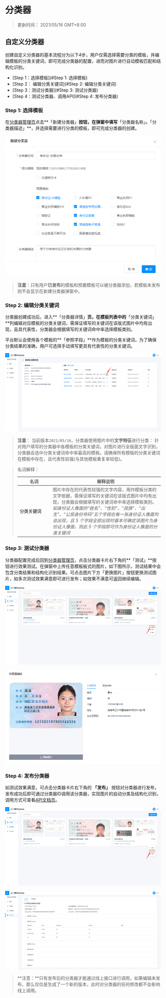# 分类器

> 更新时间： 2021/05/16 GMT+8:00



## 自定义分类器

创建自定义分类器的基本流程分为以下4步，用户仅需选择需要分类的模板，并编辑模板的分类关键词，即可完成分类器的配置，进而对图片进行自动模板匹配和结构化识别。

- [Step 1：选择模板](#Step 1: 选择模板)
- [Step 2： 编辑分类关键词](#Step 2: 编辑分类关键词)
- [Step 3：测试分类器](#Step 3: 测试分类器)
- [Step 4：测试分类器、调用API](#Step 4: 发布分类器)



### Step 1: 选择模板

在[分类器管理页](http://10.101.232.44/aicstr/#/classifier)点击**「新建分类器」**按钮，在弹窗中填写**「分类器名称」**、**「分类器描述」**，并选择需要进行分类的模板，即可完成分类器的创建。

![image-20210514085258216](./img/image-20210514085258216.png)

> **注意**：只有用户**已发布**的模板和预置模板可以被分类器添加，若模板未发布则不会显示在新建分类器弹窗中。



### Step 2: 编辑分类关键词

分类器创建成功后，进入**「分类器详情」**页，在模板列表中的**「分类关键词」**列编辑对应模板的分类关键词，需保证填写的关键词在该版式图片中均有出现，且具代表性，分类器会根据填写的关键词命中率选择模板类别。

平台默认会使用各个模板的**「参照字段」**作为模板的分类关键词，为了确保分类结果的准确，用户可选择手动填写更具有代表性的分类关键词。

![image-20210514090349522](./img/image-20210514090349522.png)

>**注意**：
当前版本``2021/05/16``，分类器使用图片中的**文字特征**进行分类：
针对用户填写的分类器中各模板的分类关键词，对图片进行全版面文字识别，分类器会选中分类关键词命中率最高的模板。请确保所有模板的分类关键词在模板中存在，且代表性较强(与其他模板重复率较低)。



> 名词解释：
>
> | 名词                                          | 解释说明                                                     |
> | --------------------------------------------- | ------------------------------------------------------------ |
> | **<div style="width: 70pt">分类关键词</div>** | 图片中存在的代表性较强的文字内容，用作模板分类的文字依据，需保证填写的关键词在该版式图片中均有出现，分类器会根据填写的关键词命中率选择模板类别。*如身份证人像面的“姓名”、“性别”、“民族”、“出生”、“公民身份号码”五个字段在每一张身份证人像面均会出现，且 5 个字段全部出现时基本可确定该图片为身份证人像面，则此 5 个字段即可作为身份证人像面的分类关键词* |



### Step 3: 测试分类器

分类器配置完成后回到[分类器管理页](http://10.101.232.44/aicstr/#/classifier1)，点击分类器卡片右下角的**「测试」**按钮进行效果测试。在弹窗中上传任意模板板式的图片，如下图所示，测试结果中会包含分类结果和结构化识别结果。可点击图片下方「更换图片」按钮更换测试图片，如多次测试效果满意即可进行发布；如效果不满意可返回继续编辑。

![image-20210514102542267](./img/image-20210514102542267.png)



![image-20210514101826208](./img/image-20210514101826208.png)



### Step 4: 发布分类器

如测试效果满意，可点击分类器卡片右下角的 **「发布」** 按钮对分类器进行发布，发布成功后即可通过分类器ID调用该分类器，实现图片的自动分类及结构化识别，调用方式可查看[API文档页](http://10.101.232.44/aicstr/#/apiDocument)。

![image-20210514102709909](./img/image-20210514102709909.png)

![image-20210514102825303](./img/image-20210514102825303.png)

> **注意：**只有发布后的分类器才能通过线上接口进行调用，如果编辑未发布，那么仅仅是生成了一个新的版本，此时对分类器的任何修改都不会影响线上调用。

